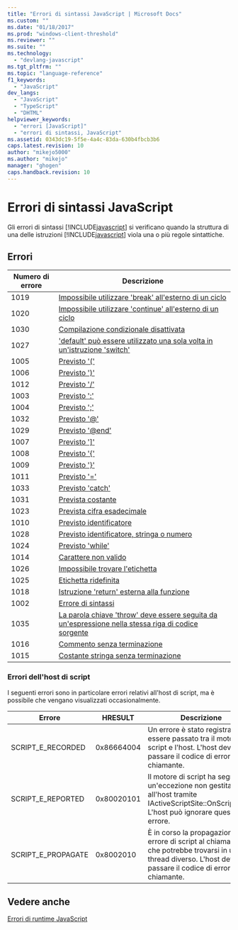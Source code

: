 ```yaml
---
title: "Errori di sintassi JavaScript | Microsoft Docs"
ms.custom: ""
ms.date: "01/18/2017"
ms.prod: "windows-client-threshold"
ms.reviewer: ""
ms.suite: ""
ms.technology: 
  - "devlang-javascript"
ms.tgt_pltfrm: ""
ms.topic: "language-reference"
f1_keywords: 
  - "JavaScript"
dev_langs: 
  - "JavaScript"
  - "TypeScript"
  - "DHTML"
helpviewer_keywords: 
  - "errori [JavaScript]"
  - "errori di sintassi, JavaScript"
ms.assetid: 0343dc19-5f5e-4a4c-83da-630b4fbcb3b6
caps.latest.revision: 10
author: "mikejo5000"
ms.author: "mikejo"
manager: "ghogen"
caps.handback.revision: 10
---
```

# Errori di sintassi JavaScript
Gli errori di sintassi [!INCLUDE[javascript](../../javascript/includes/javascript-md.md)] si verificano quando la struttura di una delle istruzioni [!INCLUDE[javascript](../../javascript/includes/javascript-md.md)] viola una o più regole sintattiche.  
  
## Errori  
  
|Numero di errore|Descrizione|  
|----------------------|-----------------|  
|1019|[Impossibile utilizzare 'break' all'esterno di un ciclo](../../javascript/misc/can-t-have-break-outside-of-loop.md)|  
|1020|[Impossibile utilizzare 'continue' all'esterno di un ciclo](../../javascript/misc/can-t-have-continue-outside-of-loop.md)|  
|1030|[Compilazione condizionale disattivata](../../javascript/misc/conditional-compilation-is-turned-off.md)|  
|1027|['default' può essere utilizzato una sola volta in un'istruzione 'switch'](../../javascript/misc/default-can-only-appear-once-in-a-switch-statement.md)|  
|1005|[Previsto '\('](../../javascript/misc/expected-left-parenthesis-javascript.md)|  
|1006|[Previsto '\)'](../../javascript/misc/expected-right-parenthesis-javascript.md)|  
|1012|[Previsto '\/'](../../javascript/misc/expected-minus.md)|  
|1003|[Previsto ':'](../../javascript/misc/expected-colon.md)|  
|1004|[Previsto ';'](../../javascript/misc/expected-semicolon.md)|  
|1032|[Previsto '@'](../../javascript/misc/expected-at.md)|  
|1029|[Previsto '@end'](../../javascript/misc/expected-at-end.md)|  
|1007|[Previsto '&#93;'](../../javascript/misc/expected-right-square-bracket.md)|  
|1008|[Previsto '{'](../../javascript/misc/expected-left-curly-brace.md)|  
|1009|[Previsto '}'](../../javascript/misc/expected-right-curly-brace.md)|  
|1011|[Previsto '\='](../../javascript/misc/expected-equal-javascript.md)|  
|1033|[Previsto 'catch'](../../javascript/misc/expected-catch.md)|  
|1031|[Prevista costante](../../javascript/misc/expected-constant.md)|  
|1023|[Prevista cifra esadecimale](../../javascript/misc/expected-hexadecimal-digit.md)|  
|1010|[Previsto identificatore](../../javascript/misc/expected-identifier-javascript.md)|  
|1028|[Previsto identificatore, stringa o numero](../../javascript/misc/expected-identifier-string-or-number.md)|  
|1024|[Previsto 'while'](../../javascript/misc/expected-while.md)|  
|1014|[Carattere non valido](../../javascript/misc/invalid-character-javascript.md)|  
|1026|[Impossibile trovare l'etichetta](../../javascript/misc/label-not-found.md)|  
|1025|[Etichetta ridefinita](../../javascript/misc/label-redefined.md)|  
|1018|[Istruzione 'return' esterna alla funzione](../../javascript/misc/return-statement-outside-of-function.md)|  
|1002|[Errore di sintassi](../../javascript/misc/syntax-error-javascript.md)|  
|1035|[La parola chiave 'throw' deve essere seguita da un'espressione nella stessa riga di codice sorgente](../../javascript/misc/throw-must-be-followed-by-an-expression-on-the-same-source-line.md)|  
|1016|[Commento senza terminazione](../../javascript/misc/unterminated-comment.md)|  
|1015|[Costante stringa senza terminazione](../../javascript/misc/unterminated-string-constant-javascript.md)|  
  
### Errori dell'host di script  
 I seguenti errori sono in particolare errori relativi all'host di script, ma è possibile che vengano visualizzati occasionalmente.  
  
|Errore|HRESULT|Descrizione|  
|------------|-------------|-----------------|  
|SCRIPT\_E\_RECORDED|0x86664004|Un errore è stato registrato per essere passato tra il motore di script e l'host.  L'host deve passare il codice di errore al chiamante.|  
|SCRIPT\_E\_REPORTED|0x80020101|Il motore di script ha segnalato un'eccezione non gestita all'host tramite IActiveScriptSite::OnScriptError.  L'host può ignorare questo errore.|  
|SCRIPT\_E\_PROPAGATE|0x8002010|È in corso la propagazione di un errore di script al chiamante che potrebbe trovarsi in un thread diverso.  L'host deve passare il codice di errore al chiamante.|  
  
## Vedere anche  
 [Errori di runtime JavaScript](../../javascript/reference/javascript-run-time-errors.md)